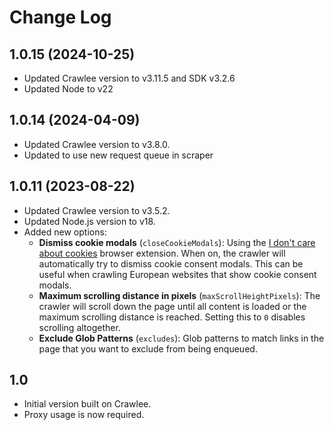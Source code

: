 # Change Log

## 1.0.15 (2024-10-25)

- Updated Crawlee version to v3.11.5 and SDK v3.2.6
- Updated Node to v22

## 1.0.14 (2024-04-09)

- Updated Crawlee version to v3.8.0.
- Updated to use new request queue in scraper

## 1.0.11 (2023-08-22)

- Updated Crawlee version to v3.5.2.
- Updated Node.js version to v18.
- Added new options:
    - **Dismiss cookie modals** (`closeCookieModals`): Using the [I don't care about cookies](https://addons.mozilla.org/en-US/firefox/addon/i-dont-care-about-cookies/) browser extension. When on, the crawler will automatically try to dismiss cookie consent modals. This can be useful when crawling European websites that show cookie consent modals.
    - **Maximum scrolling distance in pixels** (`maxScrollHeightPixels`): The crawler will scroll down the page until all content is loaded or the maximum scrolling distance is reached. Setting this to `0` disables scrolling altogether.
    - **Exclude Glob Patterns** (`excludes`): Glob patterns to match links in the page that you want to exclude from being enqueued.

## 1.0

- Initial version built on Crawlee.
- Proxy usage is now required.
